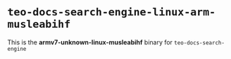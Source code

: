 # `teo-docs-search-engine-linux-arm-musleabihf`

This is the **armv7-unknown-linux-musleabihf** binary for `teo-docs-search-engine`
